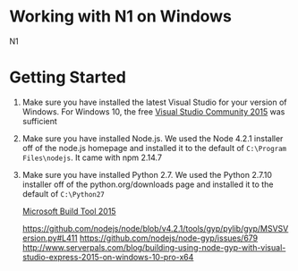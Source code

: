 # Working with N1 on Windows

N1 

# Getting Started

1. Make sure you have installed the latest Visual Studio for your version of
   Windows. For Windows 10, the free [Visual Studio Community 2015](https://www.visualstudio.com/en-us/products/vs-2015-product-editions.aspx) was sufficient
1. Make sure you have installed Node.js. We used the Node 4.2.1 installer
   off of the node.js homepage and installed it to the default of
   `C:\Program Files\nodejs`. It came with npm 2.14.7
1. Make sure you have installed Python 2.7. We used the Python 2.7.10
   installer off of the python.org/downloads page and installed it to the
   default of `C:\Python27`

   [Microsoft Build Tool 2015](http://www.microsoft.com/en-us/download/details.aspx?id=48159)

   https://github.com/nodejs/node/blob/v4.2.1/tools/gyp/pylib/gyp/MSVSVersion.py#L411
   https://github.com/nodejs/node-gyp/issues/679
   http://www.serverpals.com/blog/building-using-node-gyp-with-visual-studio-express-2015-on-windows-10-pro-x64

